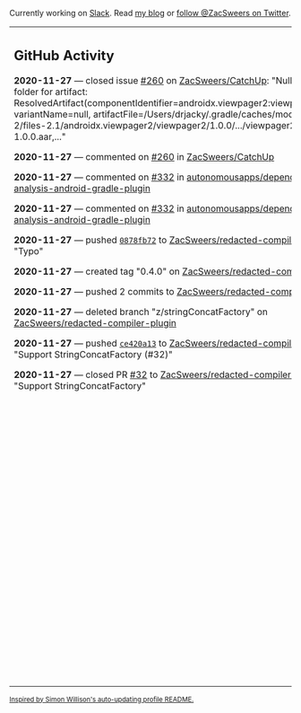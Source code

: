 Currently working on [Slack](https://slack.com/). Read [my blog](https://zacsweers.dev/) or [follow @ZacSweers on Twitter](https://twitter.com/ZacSweers).

<table><tr><td valign="top" width="60%">

## GitHub Activity
<!-- githubActivity starts -->
**2020-11-27** — closed issue [#260](https://api.github.com/repos/ZacSweers/CatchUp/issues/260) on [ZacSweers/CatchUp](https://api.github.com/repos/ZacSweers/CatchUp): "Null extracted folder for artifact: ResolvedArtifact(componentIdentifier=androidx.viewpager2:viewpager2:1.0.0, variantName=null, artifactFile=/Users/drjacky/.gradle/caches/modules-2/files-2.1/androidx.viewpager2/viewpager2/1.0.0/.../viewpager2-1.0.0.aar,..."

**2020-11-27** — commented on [#260](https://github.com/ZacSweers/CatchUp/issues/260#issuecomment-735035479) in [ZacSweers/CatchUp](https://api.github.com/repos/ZacSweers/CatchUp)

**2020-11-27** — commented on [#332](https://github.com/autonomousapps/dependency-analysis-android-gradle-plugin/issues/332#issuecomment-735035383) in [autonomousapps/dependency-analysis-android-gradle-plugin](https://api.github.com/repos/autonomousapps/dependency-analysis-android-gradle-plugin)

**2020-11-27** — commented on [#332](https://github.com/autonomousapps/dependency-analysis-android-gradle-plugin/issues/332#issuecomment-735034985) in [autonomousapps/dependency-analysis-android-gradle-plugin](https://api.github.com/repos/autonomousapps/dependency-analysis-android-gradle-plugin)

**2020-11-27** — pushed [`0878fb72`](https://github.com/ZacSweers/redacted-compiler-plugin/commit/0878fb72e041bd047e6669a719f9320e6ac9ad12) to [ZacSweers/redacted-compiler-plugin](https://api.github.com/repos/ZacSweers/redacted-compiler-plugin): "Typo"

**2020-11-27** — created tag "0.4.0" on [ZacSweers/redacted-compiler-plugin](https://api.github.com/repos/ZacSweers/redacted-compiler-plugin)

**2020-11-27** — pushed 2 commits to [ZacSweers/redacted-compiler-plugin](https://api.github.com/repos/ZacSweers/redacted-compiler-plugin).

**2020-11-27** — deleted branch "z/stringConcatFactory" on [ZacSweers/redacted-compiler-plugin](https://api.github.com/repos/ZacSweers/redacted-compiler-plugin)

**2020-11-27** — pushed [`ce420a13`](https://github.com/ZacSweers/redacted-compiler-plugin/commit/ce420a13e457a4da551ca1cc42dc40cf7c87f12d) to [ZacSweers/redacted-compiler-plugin](https://api.github.com/repos/ZacSweers/redacted-compiler-plugin): "Support StringConcatFactory (#32)"

**2020-11-27** — closed PR [#32](https://api.github.com/repos/ZacSweers/redacted-compiler-plugin/pulls/32) to [ZacSweers/redacted-compiler-plugin](https://api.github.com/repos/ZacSweers/redacted-compiler-plugin): "Support StringConcatFactory"
<!-- githubActivity ends -->
</td><td valign="top" width="40%">

## On My Blog
<!-- blog starts -->
**2020-07-13** — [Time in UI Programming](https://www.zacsweers.dev/time-in-ui/)

**2020-07-08** — [Tick Tock: Desugaring and Timezones](https://www.zacsweers.dev/ticktock-desugaring-timezones/)

**2020-06-11** — [Kotlin Symbol Processing: Early Thoughts](https://www.zacsweers.dev/kotlin-symbol-processor-early-thoughts/)

**2020-05-01** — [Dagger Party Tricks: Extension Functions](https://www.zacsweers.dev/dagger-party-tricks-extension-functions/)

**2020-04-03** — [Making My WFH Life Bearable](https://www.zacsweers.dev/making-wfh-life-bearable/)

**2020-03-16** — [Android's Built-in ProGuard Rules: The Missing Guide](https://www.zacsweers.dev/android-proguard-rules/)

**2020-03-09** — [Stories from Josephine](https://www.zacsweers.dev/stories-from-josephine/)

**2020-02-05** — [It's Nothing](https://www.zacsweers.dev/its-nothing/)

**2020-01-21** — [Butterfly Effects](https://www.zacsweers.dev/butterfly-effects/)

**2019-12-13** — [How to Take a Six Month Sabbatical](https://www.zacsweers.dev/how-to-take-a-six-month-sabbatical/)
<!-- blog ends -->
More on [zacsweers.dev](https://zacsweers.dev/)
</td></tr></table>

<sub><a href="https://simonwillison.net/2020/Jul/10/self-updating-profile-readme/">Inspired by Simon Willison's auto-updating profile README.</a></sub>